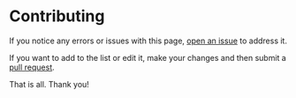 # Contributing

If you notice any errors or issues with this page, [open an issue](https://github.com/bitcoincashbch/bitcoin-cash/issues) to address it. 

If you want to add to the list or edit it, make your changes and then submit a [pull request](https://github.com/bitcoincashbch/bitcoin-cash/pulls).

That is all. Thank you!
